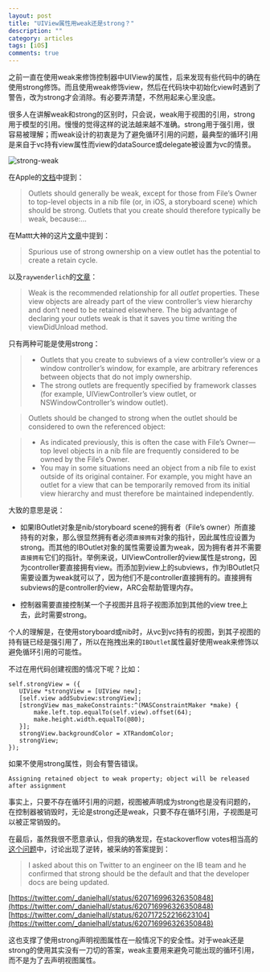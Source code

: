 ```yaml
---
layout: post
title: "UIView属性用weak还是strong？"
description: ""
category: articles
tags: [iOS]
comments: true
---
```



之前一直在使用weak来修饰控制器中UIView的属性，后来发现有些代码中的确在使用strong修饰。而且使用weak修饰view，然后在代码块中初始化view时遇到了警告，改为strong才会消除。有必要弄清楚，不然用起来心里没底。

很多人在讲解weak和strong的区别时，只会说，weak用于视图的引用，strong用于模型的引用。慢慢的觉得这样的说法越来越不准确。strong用于强引用，很容易被理解；而weak设计的初衷是为了避免循环引用的问题，最典型的循环引用是来自于vc持有view属性而view的dataSource或delegate被设置为vc的情景。

![strong-weak](https://tonyh2021.github.io/images/20160401-uiview-weak-strong/strong-weak-1.png)

在Apple的[文档](https://developer.apple.com/library/mac/documentation/Cocoa/Conceptual/LoadingResources/CocoaNibs/CocoaNibs.html)中提到：

> Outlets should generally be weak, except for those from File’s Owner to top-level objects in a nib file (or, in iOS, a storyboard scene) which should be strong. Outlets that you create should therefore typically be weak, because:...


在Mattt大神的这片[文章](http://nshipster.com/ibaction-iboutlet-iboutletcollection/)中提到：

> Spurious use of strong ownership on a view outlet has the potential to create a retain cycle.

以及`raywenderlich`的[文章](https://www.raywenderlich.com/5773/beginning-arc-in-ios-5-tutorial-part-2)：

> Weak is the recommended relationship for all *outlet* properties. These view objects are already part of the view controller’s view hierarchy and don’t need to be retained elsewhere. The big advantage of declaring your outlets weak is that it saves you time writing the viewDidUnload method.

只有两种可能是使用strong：

> - Outlets that you create to subviews of a view controller’s view or a window controller’s window, for example, are arbitrary references between objects that do not imply ownership.
> - The strong outlets are frequently specified by framework classes (for example, UIViewController’s view outlet, or NSWindowController’s window outlet).

> Outlets should be changed to strong when the outlet should be considered to own the referenced object:

> - As indicated previously, this is often the case with File’s Owner—top level objects in a nib file are frequently considered to be owned by the File’s Owner.
> - You may in some situations need an object from a nib file to exist outside of its original container. For example, you might have an outlet for a view that can be temporarily removed from its initial view hierarchy and must therefore be maintained independently.

大致的意思是说：

- 如果IBOutlet对象是nib/storyboard scene的拥有者（File’s owner）所直接持有的对象，那么很显然拥有者必须`直接拥有`对象的指针，因此属性应设置为strong。而其他的IBOutlet对象的属性需要设置为weak，因为拥有者并不需要`直接拥有`它们的指针。举例来说，UIViewController的view属性是strong，因为controller要直接拥有view。而添加到view上的subviews，作为IBOutlet只需要设置为weak就可以了，因为他们不是controller直接拥有的。直接拥有subviews的是controller的view，ARC会帮助管理内存。

- 控制器需要直接控制某一个子视图并且将子视图添加到其他的view tree上去，此时需要strong。

个人的理解是，在使用storyboard或nib时，从vc到vc持有的视图，到其子视图的持有链已经是强引用了，所以在拖拽出来的`IBOutlet`属性最好使用weak来修饰以避免循环引用的可能性。


不过在用代码创建视图的情况下呢？比如：

```
self.strongView = ({
   UIView *strongView = [UIView new];
   [self.view addSubview:strongView];
   [strongView mas_makeConstraints:^(MASConstraintMaker *make) {
       make.left.top.equalTo(self.view).offset(64);
       make.height.width.equalTo(@80);
   }];
   strongView.backgroundColor = XTRandomColor;
   strongView;
});
```

如果不使用strong属性，则会有警告错误。

```
Assigning retained object to weak property; object will be released after assignment
```

事实上，只要不存在循环引用的问题，视图被声明成为strong也是没有问题的，在控制器被销毁时，无论是strong还是weak，只要不存在循环引用，子视图是可以被正常销毁的。

在最后，虽然我很不愿意承认，但我的确发现，在stackoverflow votes相当高的[这个问题](http://stackoverflow.com/questions/7678469/should-iboutlets-be-strong-or-weak-under-arc)中，讨论出现了逆转，被采纳的答案提到：

> I asked about this on Twitter to an engineer on the IB team and he confirmed that strong should be the default and that the developer docs are being updated.

[https://twitter.com/_danielhall/status/620716996326350848](https://twitter.com/_danielhall/status/620716996326350848)
[https://twitter.com/_danielhall/status/620717252216623104](https://twitter.com/_danielhall/status/620716996326350848)

这也支撑了使用strong声明视图属性在一般情况下的安全性。对于weak还是strong的使用其实没有一刀切的答案，weak主要用来避免可能出现的循环引用，而不是为了去声明视图属性。








